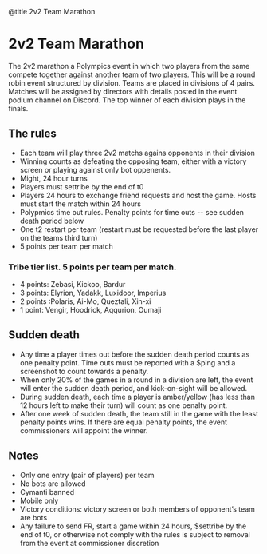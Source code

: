 @title 2v2 Team Marathon

# 2v2 Team Marathon

The 2v2 marathon a Polympics event in which two players from the same compete together against another team of two players. This will be a round robin event structured by division. Teams are placed in divisions of 4 pairs. Matches will be assigned by directors with details posted in the event podium channel on Discord. The top winner of each division plays in the finals.

## The rules

- Each team will play three 2v2 matchs agains opponents in their division
- Winning counts as defeating the opposing team, either with a victory screen or playing against only bot oppenents. 
- Might, 24 hour turns
- Players must settribe by the end of t0
- Players 24 hours to exchange friend requests and host the game. Hosts must start the match within 24 hours
- Polypmics time out rules. Penalty points for time outs -- see sudden death period below
- One t2 restart per team (restart must be requested before the last player on the teams third turn)
- 5 points per team per match

### Tribe tier list. 5 points per team per match.

- 4 points: Zebasi, Kickoo, Bardur
- 3 points: Elyrion, Yadakk, Luxidoor, Imperius
- 2 points :Polaris, Ai-Mo, Queztali, Xin-xi
- 1 point: Vengir, Hoodrick, Aqqurion, Oumaji

## Sudden death

- Any time a player times out before the sudden death period counts as one penalty point. Time outs must be reported with a $ping and a screenshot to count towards a penalty.
- When only 20% of the games in a round in a division are left, the event will enter the sudden death period, and kick-on-sight will be allowed. 
- During sudden death, each time a player is amber/yellow (has less than 12 hours left to make their turn) will count as one penalty point. 
- After one week of sudden death, the team still in the game with the least penalty points wins. If there are equal penalty points, the event commissioners will appoint the winner.

## Notes

- Only one entry (pair of players) per team
- No bots are allowed
- Cymanti banned
- Mobile only
- Victory conditions: victory screen or both members of opponent’s team are bots
- Any failure to send FR, start a game within 24 hours, $settribe by the end of t0, or otherwise not comply with the rules is subject to removal from the event at commissioner discretion

